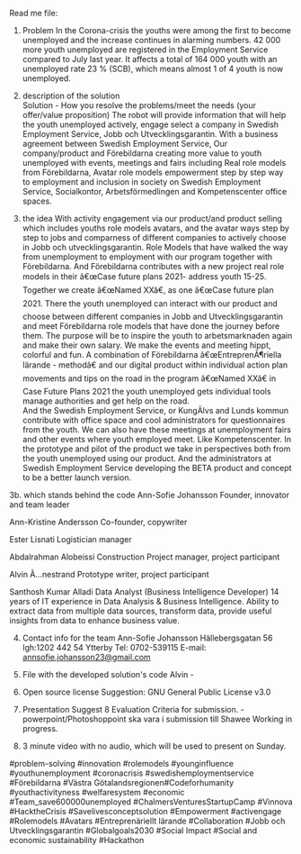  Read me file: 
1. Problem
In the Corona-crisis the youths were among the first to become unemployed and the increase continues in alarming numbers. 42 000 more youth unemployed are registered in the Employment Service compared to July last year. It affects a total of 164 000 youth with an unemployed rate 23 % (SCB), which means almost 1 of 4 youth is now unemployed.


2. description of the solution 	
Solution - How you resolve the problems/meet the needs (your offer/value proposition)
The robot will provide information that will help the youth unemployed actively, engage select a company in Swedish Employment Service, Jobb och Utvecklingsgarantin. With a business agreement between Swedish Employment Service, Our company/product and Förebildarna creating more value to youth unemployed with events, meetings and fairs including Real role models from Förebildarna, Avatar role models empowerment step by step way to employment and inclusion in society on Swedish Employment Service, Socialkontor, Arbetsförmedlingen and Kompetenscenter office spaces.    

3. the idea
With activity engagement via our product/and product selling which includes youths role models avatars, and the avatar ways step by step to jobs and comparness of different companies to actively choose in Jobb och utvecklingsgarantin. Role Models that have walked the way from unemployment to employment with our program together with Förebildarna.
 And Förebildarna contributes with a new project real role models in their â€œCase future plans 2021- address youth 15-25. Together we create â€œNamed XXâ€, as one â€œCase future plan 2021. There the youth unemployed can interact with our product and choose between different companies in Jobb and Utvecklingsgarantin and meet Förebildarna role models that have done the journey before them. The purpose will be to inspire the youth to arbetsmarknaden again and make their own salary. We make the events and meeting hippt, colorful and fun. 
A combination of Förebildarna â€œEntreprenÃ¶riella lärande - methodâ€ and our digital product within individual action plan movements and tips on the road in the program â€œNamed XXâ€ in Case Future Plans 2021 the youth unemployed gets individual tools manage authorities and get help on the road.  
And the Swedish Employment Service, or KungÄlvs and Lunds kommun contribute with office space and cool administrators for questionnaires from the youth. We can also have these meetings at unemployment fairs and other events where youth employed meet. Like Kompetenscenter. In the prototype and pilot of the product we take in perspectives both from the youth unemployed using our product. And the administrators at Swedish Employment Service developing the BETA product and concept to be a better launch version.      


3b. which stands behind the code
Ann-Sofie Johansson
Founder, innovator and team leader

Ann-Kristine Andersson
Co-founder, copywriter

Ester Lisnati
Logistician manager

Abdalrahman Alobeissi
Construction Project manager, project participant 

Alvin Ã…nestrand
Prototype writer, project participant

Santhosh Kumar Alladi
Data Analyst (Business Intelligence Developer)
14 years of IT experience in Data Analysis & Business Intelligence. Ability to extract data from multiple data sources, transform data, provide useful insights from data to enhance business value.





4. Contact info for the team
Ann-Sofie Johansson
Hällebergsgatan 56 lgh:1202
442 54 Ytterby
Tel: 0702-539115
E-mail: annsofie.johansson23@gmail.com

5. File with the developed solution's code 
Alvin - 

6.  Open source license
Suggestion: GNU General Public License v3.0

7.  Presentation
Suggest 8 Evaluation Criteria for submission. -  powerpoint/Photoshoppoint ska vara i submission till Shawee
Working in progress.

8.  3 minute video with no audio, which will be used to present on Sunday. 


 #problem-solving #innovation #rolemodels #younginfluence 
 #youthunemployment #coronacrisis #swedishemploymentservice #Förebildarna #Västra Götalandsregionen#Codeforhumanity #youthactivityness #welfaresystem #economic #Team_save600000unemployed #ChalmersVenturesStartupCamp #Vinnova #HacktheCrisis #Savelivesconceptsolution #Empowerment #activengage #Rolemodels #Avatars #Entreprenäriellt lärande #Collaboration #Jobb och Utvecklingsgarantin #Globalgoals2030 #Social Impact #Social and economic sustainability #Hackathon  
